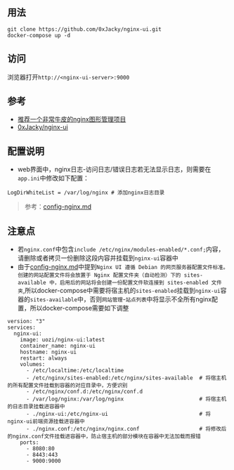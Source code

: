 ## 用法
```
git clone https://github.com/0xJacky/nginx-ui.git
docker-compose up -d
```

## 访问
浏览器打开`http://<nginx-ui-server>:9000`

## 参考
- [推荐一个非常牛皮的nginx图形管理项目][1]
- [0xJacky/nginx-ui][2]

## 配置说明
- web界面中，nginx日志-访问日志/错误日志若无法显示日志，则需要在`app.ini`中修改如下配置：
```
LogDirWhiteList = /var/log/nginx # 添加nginx日志目录
```

> 参考：[config-nginx.md][3]

## 注意点
- 若`nginx.conf`中包含`include /etc/nginx/modules-enabled/*.conf;`内容，请删除或者拷贝一份删除这段内容并挂载到`nginx-ui`容器中
- 由于[config-nginx.md][3]中提到`Nginx UI 遵循 Debian 的网页服务器配置文件标准。创建的网站配置文件将会放置于 Nginx 配置文件夹（自动检测）下的 sites-available 中，启用后的网站将会创建一份配置文件软连接到 sites-enabled 文件夹`,所以docker-compose中需要将宿主机的`sites-enabled`挂载到`nginx-ui`容器的`sites-available`中，否则`网站管理`-`站点列表`中将显示不全所有nginx配置，所以docker-compose需要如下调整
```
version: "3"
services:
  nginx-ui:
    image: uozi/nginx-ui:latest
    container_name: nginx-ui
    hostname: nginx-ui
    restart: always
    volumes:
      - /etc/localtime:/etc/localtime
      - /etc/nginx/sites-enabled:/etc/nginx/sites-available  # 将宿主机的所有配置文件挂载到容器的对应目录中，方便识别
      - /etc/nginx/conf.d:/etc/nginx/conf.d
      - /var/log/nginx:/var/log/nginx                        # 将宿主机的日志目录挂载进容器中
      - ./nginx-ui:/etc/nginx-ui                             # 将nginx-ui前端资源挂载进容器中
      - ./nginx.conf:/etc/nginx/nginx.conf                   # 将修改后的nginx.conf文件挂载进容器中，防止宿主机的部分模块在容器中无法加载而报错
    ports:
      - 8080:80
      - 8443:443
      - 9000:9000
```

[1]: https://mp.weixin.qq.com/s/P1QsPd_SXNJH-atvRS1ltg
[2]: https://github.com/0xJacky/nginx-ui
[3]: https://github.com/0xJacky/nginx-ui/blob/96cff98c66deba24a20fdde4c6722896f3617680/docs/zh_CN/guide/config-nginx.md
